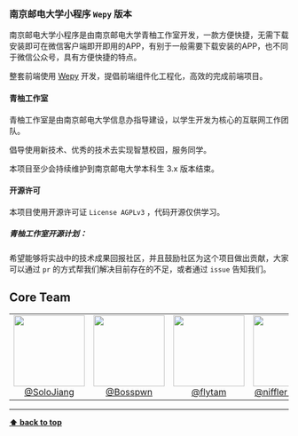 ### 南京邮电大学小程序 `Wepy` 版本

南京邮电大学小程序是由南京邮电大学青柚工作室开发，一款方便快捷，无需下载安装即可在微信客户端即开即用的APP，有别于一般需要下载安装的APP，也不同于微信公众号，具有方便快捷的特点。

整套前端使用 [Wepy](https://github.com/tencent/wepy) 开发，提倡前端组件化工程化，高效的完成前端项目。

#### 青柚工作室

青柚工作室是由南京邮电大学信息办指导建设，以学生开发为核心的互联网工作团队。

倡导使用新技术、优秀的技术去实现智慧校园，服务同学。

本项目至少会持续维护到南京邮电大学本科生 3.x 版本结束。

#### 开源许可
本项目使用开源许可证 `License AGPLv3` ，代码开源仅供学习。

##### 青柚工作室开源计划：
希望能够将实战中的技术成果回报社区，并且鼓励社区为这个项目做出贡献，大家可以通过 `pr` 的方式帮我们解决目前存在的不足，或者通过 `issue` 告知我们。

## Core Team

<table>
  <tbody>
    <tr>
      <td align="center" valign="top">
        <img width="128" height="128" src="https://github.com/solojiang.png?s=128">
        <br>
        <a href="https://github.com/solojiang">@SoloJiang</a>
      </td>
      <td align="center" valign="top">
        <img width="128" height="128" src="https://github.com/Bosspwn.png?s=128">
        <br>
        <a href="https://github.com/Bosspwn">@Bosspwn</a>
      </td>
      <td align="center" valign="top">
        <img width="128" height="128" src="https://github.com/flytam.png?s=128">
        <br>
        <a href="https://github.com/flytam">@flytam</a>
      </td>
      <td align="center" valign="top">
        <img width="128" height="128" src="https://github.com/niffler-bkkkkk.png?s=128">
        <br>
        <a href="https://github.com/niffler-bkkkkk">@niffler-bkkkkk</a>
      </td>
      <td align="center" valign="top">
        <img width="128" height="128" src="https://github.com/UZIhuhuhu.png?s=128">
        <br>
        <a href="https://github.com/UZIhuhuhu">@UZIhuhuhu</a>
      </td>
     </tr>
  </tbody>
</table>

---
**[⬆ back to top](#top)**

